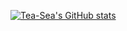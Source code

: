 [![Tea-Sea's GitHub stats](https://github-readme-stats.vercel.app/api?username=Tea-Sea&count_private=true&show_icons=true&theme=radical)](https://github.com/anuraghazra/github-readme-stats)

<!--
**Tea-Sea/Tea-Sea** is a ✨ _special_ ✨ repository because its `README.md` (this file) appears on your GitHub profile.

Here are some ideas to get you started:

- 🔭 I’m currently working on ...
- 🌱 I’m currently learning ...
- 👯 I’m looking to collaborate on ...
- 🤔 I’m looking for help with ...
- 💬 Ask me about ...
- 📫 How to reach me: ...
- 😄 Pronouns: ...
- ⚡ Fun fact: ...
-->
